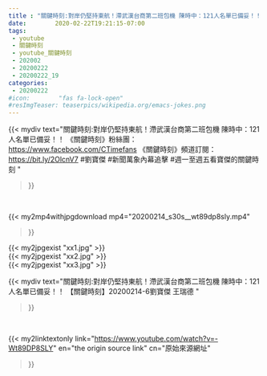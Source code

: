 ```yaml
---
title : "關鍵時刻:對岸仍堅持東航！滯武漢台商第二班包機 陳時中：121人名單已備妥！！ 【關鍵時刻】20200214-6劉寶傑 王瑞德 "
date:        2020-02-22T19:21:15-07:00
tags:
 - youtube
 - 關鍵時刻
 - youtube_關鍵時刻
 - 202002
 - 20200222
 - 20200222_19
categories:
 - 20200222
#icon:        "fas fa-lock-open"
#resImgTeaser: teaserpics/wikipedia.org/emacs-jokes.png
---
```


{{< mydiv text="關鍵時刻:對岸仍堅持東航！滯武漢台商第二班包機 陳時中：121人名單已備妥！！  《關鍵時刻》粉絲團：https://www.facebook.com/CTimefans 《關鍵時刻》頻道訂閱：https://bit.ly/2OlcnV7  #劉寶傑 #新聞萬象內幕追擊 #週一至週五看寶傑的關鍵時刻 "
>}}
<br>


{{< my2mp4withjpgdownload mp4="20200214_s30s__wt89dp8sly.mp4"
>}}

{{< my2jpgexist "xx1.jpg" >}}<br>
{{< my2jpgexist "xx2.jpg" >}}<br>
{{< my2jpgexist "xx3.jpg" >}}<br>



{{< mydiv text="關鍵時刻:對岸仍堅持東航！滯武漢台商第二班包機 陳時中：121人名單已備妥！！ 【關鍵時刻】20200214-6劉寶傑 王瑞德 "
>}}
<br>

{{< my2linktextonly link="https://www.youtube.com/watch?v=-Wt89DP8SLY"
en="the origin source link" cn="原始來源網址"
>}}


<br>

